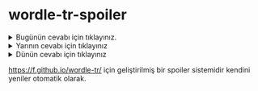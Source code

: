 # wordle-tr-spoiler

<details>
  <summary>Bugünün cevabı için tıklayınız.</summary>
  <br>
    <b> kitle </b>
</details>

<details>
  <summary>Yarının cevabı için tıklayınız</summary>
  <br>
   <b> sıkım </b>
</details>

<details>
  <summary>Dünün cevabı için tıklayınız </summary>
  <br>
  <b> vecih </b>
</details>

https://f.github.io/wordle-tr/ için geliştirilmiş bir spoiler sistemidir kendini yeniler otomatik olarak.

